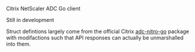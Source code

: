Citrix NetScaler ADC Go client

Still in development

Struct defintions largely come from the official Citrix [adc-nitro-go](https://github.com/netscaler/adc-nitro-go) package with modifactions such that API responses can actually be unmarshalled into them.